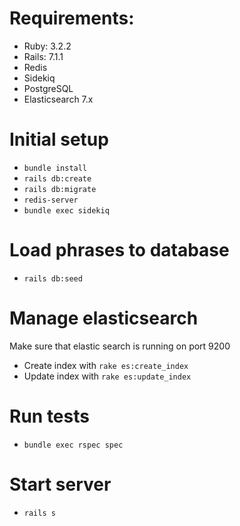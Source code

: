 # Requirements:

- Ruby: 3.2.2
- Rails: 7.1.1
- Redis
- Sidekiq
- PostgreSQL
- Elasticsearch 7.x

# Initial setup

- `bundle install`
- `rails db:create`
- `rails db:migrate`
- `redis-server`
- `bundle exec sidekiq`

# Load phrases to database

- `rails db:seed`

# Manage elasticsearch

Make sure that elastic search is running on port 9200

- Create index with `rake es:create_index`
- Update index with `rake es:update_index`

# Run tests

- `bundle exec rspec spec`

# Start server

- `rails s`

